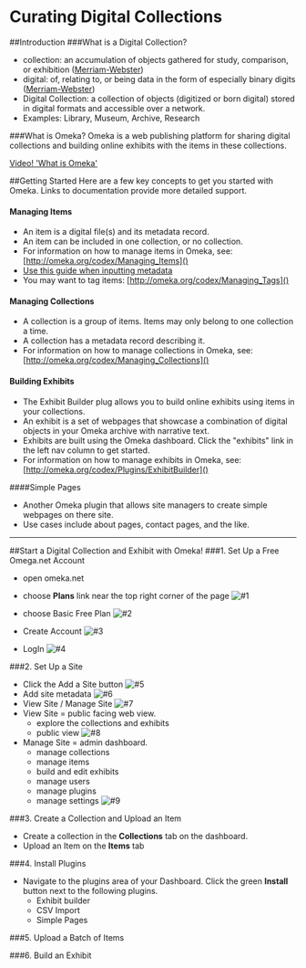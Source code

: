 # Curating Digital Collections #

##Introduction
###What is a Digital Collection?
* collection: an accumulation of objects gathered for study, comparison, or exhibition ([Merriam-Webster](http://www.merriam-webster.com/dictionary/collection))
* digital: of, relating to, or being data in the form of especially binary digits ([Merriam-Webster](http://www.merriam-webster.com/dictionary/digital))
* Digital Collection: a collection of objects (digitized or born digital) stored in digital formats and accessible over a network.
* Examples: Library, Museum, Archive, Research

###What is Omeka?
Omeka is a web publishing platform for sharing digital collections and building online exhibits with the items in these collections.

[Video! 'What is Omeka'](https://vimeo.com/6401343)

##Getting Started
Here are a few key concepts to get you started with Omeka. Links to documentation provide more detailed support.
#### Managing Items
* An item is a digital file(s) and its metadata record.
* An item can be included in one collection, or no collection.
* For information on how to manage items in Omeka, see: [http://omeka.org/codex/Managing_Items]()
* [Use this guide when inputting metadata](https://docs.google.com/spreadsheets/d/1W3QFz1HYHDCv5ieEVkrqPfhAvyHdFvzgjmyfiOar2yE/edit#gid=0)
* You may want to tag items: [http://omeka.org/codex/Managing_Tags]()
 
#### Managing Collections
* A collection is a group of items. Items may only belong to one collection a time.
* A collection has a metadata record describing it.
* For information on how to manage collections in Omeka, see: [http://omeka.org/codex/Managing_Collections]()

#### Building Exhibits
* The Exhibit Builder plug allows you to build online exhibits using items in your collections.
* An exhibit is a set of webpages that showcase a combination of digital objects in your Omeka archive with narrative text.
* Exhibits are built using the Omeka dashboard. Click the "exhibits" link in the left nav column to get started.
* For information on how to manage exhibits in Omeka, see: [http://omeka.org/codex/Plugins/ExhibitBuilder]()

####Simple Pages
* Another Omeka plugin that allows site managers to create simple webpages on there site.
* Use cases include about pages, contact pages, and the like.

---------------

##Start a Digital Collection and Exhibit with Omeka!
###1. Set Up a Free Omega.net Account
* open omeka.net
* choose **Plans** link near the top right corner of the page
![#1](https://github.com/EdWarga/workshops/raw/master/Curating%20Digital%20Collections/screenShots/Screen%20Shot%201.png)

* choose Basic Free Plan
![#2](https://github.com/EdWarga/workshops/raw/master/Curating%20Digital%20Collections/screenShots/Screen%20Shot%202.png)

* Create Account
![#3](https://github.com/EdWarga/workshops/raw/master/Curating%20Digital%20Collections/screenShots/Screen%20Shot%203.png)
* LogIn
![#4](https://github.com/EdWarga/workshops/raw/master/Curating%20Digital%20Collections/screenShots/Screen%20Shot%204.png)

###2. Set Up a Site
* Click the Add a Site button
![#5](https://github.com/EdWarga/workshops/raw/master/Curating%20Digital%20Collections/screenShots/Screen%20Shot%205.png)
* Add site metadata
![#6](https://github.com/EdWarga/workshops/raw/master/Curating%20Digital%20Collections/screenShots/Screen%20Shot%206.png)
* View Site / Manage Site
![#7](https://github.com/EdWarga/workshops/raw/master/Curating%20Digital%20Collections/screenShots/Screen%20Shot%207.png)
* View Site = public facing web view.
    * explore the collections and exhibits
    * public view
	![#8](https://github.com/EdWarga/workshops/raw/master/Curating%20Digital%20Collections/screenShots/Screen%20Shot%208.png)
* Manage Site = admin dashboard.
    * manage collections
    * manage items
    * build and edit exhibits
    * manage users
    * manage plugins
    * manage settings
    ![#9](https://github.com/EdWarga/workshops/raw/master/Curating%20Digital%20Collections/screenShots/Screen%20Shot%209.png)

###3. Create a Collection and Upload an Item
* Create a collection in the **Collections**  tab on the dashboard.
* Upload an Item on the **Items** tab

###4. Install Plugins
* Navigate to the plugins area of your Dashboard. Click the green **Install** button next to the following plugins.
	* Exhibit builder
	* CSV Import
	* Simple Pages

###5. Upload a Batch of Items


###6. Build an Exhibit

